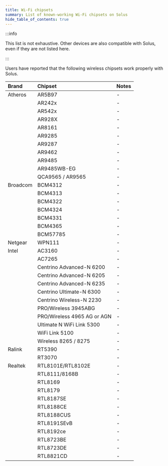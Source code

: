 ```yaml
---
title: Wi-Fi chipsets
summary: List of known-working Wi-Fi chipsets on Solus
hide_table_of_contents: true
---
```


:::info

This list is not exhaustive. Other devices are also compatible with Solus, even if they are not listed here.

:::

Users have reported that the following wireless chipsets work properly with Solus.

| Brand     | Chipset                         | Notes |
| :-------- | :------------------------------ | :---- |
| Atheros   | AR5B97                          | -     |
|           | AR242x                          | -     |
|           | AR542x                          | -     |
|           | AR928X                          | -     |
|           | AR8161                          | -     |
|           | AR9285                          | -     |
|           | AR9287                          | -     |
|           | AR9462                          | -     |
|           | AR9485                          | -     |
|           | AR9485WB-EG                     | -     |
|           | QCA9565 / AR9565                | -     |
| Broadcom  | BCM4312                         | -     |
|           | BCM4313                         | -     |
|           | BCM4322                         | -     |
|           | BCM4324                         | -     |
|           | BCM4331                         | -     |
|           | BCM4365                         | -     |
|           | BCM57785                        | -     |
| Netgear   | WPN111                          | -     |
| Intel     | AC3160                          | -     |
|           | AC7265                          | -     |
|           | Centrino Advanced-N 6200        | -     |
|           | Centrino Advanced-N 6205        | -     |
|           | Centrino Advanced-N 6235        | -     |
|           | Centrino Ultimate-N 6300        | -     |
|           | Centrino Wireless-N 2230        | -     |
|           | PRO/Wireless 3945ABG            | -     |
|           | PRO/Wireless 4965 AG or AGN     | -     |
|           | Ultimate N WiFi Link 5300       | -     |
|           | WiFi Link 5100                  | -     |
|           | Wireless 8265 / 8275            | -     |
| Ralink    | RT5390                          | -     |
|           | RT3070                          | -     |
| Realtek   | RTL8101E/RTL8102E               | -     |
|           | RTL8111/8168B                   | -     |
|           | RTL8169                         | -     |
|           | RTL8179                         | -     |
|           | RTL8187SE                       | -     |
|           | RTL8188CE                       | -     |
|           | RTL8188CUS                      | -     |
|           | RTL8191SEvB                     | -     |
|           | RTL8192ce                       | -     |
|           | RTL8723BE                       | -     |
|           | RTL8723DE                       | -     |
|           | RTL8821CD                       | -     |
